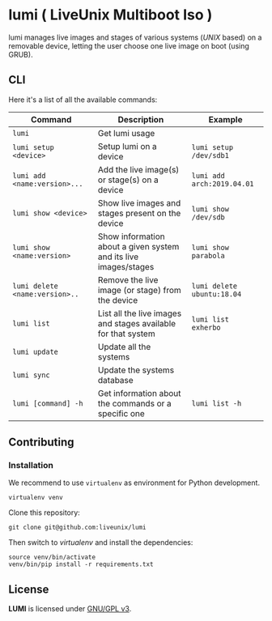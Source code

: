 # lumi ( LiveUnix Multiboot Iso )

lumi manages live images and stages of various systems (_UNIX_ based) on a removable device,
letting the user choose one live image on boot (using GRUB).

## CLI

Here it's a list of all the available commands:

Command                                 | Description                                                      | Example
--------------------------------------- | -----------------------------------------------------------      | -----------------------------------
`lumi`                                  | Get lumi usage
`lumi setup <device>`                   | Setup lumi on a device                                           | `lumi setup /dev/sdb1`
`lumi add <name:version>...`            | Add the live image(s) or stage(s) on a device                    | `lumi add arch:2019.04.01`
`lumi show <device>`                    | Show live images and stages present on the device                | `lumi show /dev/sdb`
`lumi show <name:version>`              | Show information about a given system and its live images/stages | `lumi show parabola`
`lumi delete <name:version>..`          | Remove the live image (or stage) from the device                 | `lumi delete ubuntu:18.04`
`lumi list`                             | List all the live images and stages available for that system    | `lumi list exherbo`
`lumi update`                           | Update all the systems
`lumi sync`                             | Update the systems database
`lumi [command] -h`                     | Get information about the commands or a specific one             | `lumi list -h`

## Contributing

### Installation

We recommend to use `virtualenv` as environment for Python development.

```shell
virtualenv venv
```

Clone this repository:

```shell
git clone git@github.com:liveunix/lumi
```

Then switch to _virtualenv_ and install the dependencies:

```shell
source venv/bin/activate
venv/bin/pip install -r requirements.txt
```

## License

**LUMI** is licensed under [GNU/GPL v3](LICENSE).
